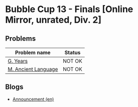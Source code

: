 # Bubble Cup 13 - Finals [Online Mirror, unrated, Div. 2]

## Problems

|Problem name|Status|
|------------|---------|
| [G. Years](problems/G._Years.md)|NOT OK|
| [M. Ancient Language](problems/M._Ancient_Language.md)|NOT OK|
## Blogs

- [Announcement (en)](blogs/Announcement_(en).md)
